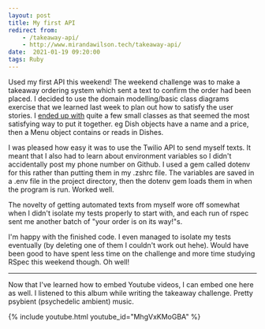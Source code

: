 ```yaml
---
layout: post
title: My first API
redirect from:
    - /takeaway-api/
    - http://www.mirandawilson.tech/takeaway-api/
date:  2021-01-19 09:20:00
tags: Ruby
---
```

Used my first API this weekend! The weekend challenge was to make a takeaway ordering system which sent a text to confirm the order had been placed. I decided to use the domain modelling/basic class diagrams exercise that we learned last week to plan out how to satisfy the user stories. I [ended up with](https://github.com/mscwilson/takeaway-challenge) quite a few small classes as that seemed the most satisfying way to put it together. eg Dish objects have a name and a price, then a Menu object contains or reads in Dishes.

I was pleased how easy it was to use the Twilio API to send myself texts. It meant that I also had to learn about environment variables so I didn't accidentally post my phone number on Github. I used a gem called dotenv for this rather than putting them in my .zshrc file. The variables are saved in a .env file in the project directory, then the dotenv gem loads them in when the program is run. Worked well.

The novelty of getting automated texts from myself wore off somewhat when I didn't isolate my tests properly to start with, and each run of rspec sent me another batch of "your order is on its way!"s.

I'm happy with the finished code. I even managed to isolate my tests eventually (by deleting one of them I couldn't work out hehe). Would have been good to have spent less time on the challenge and more time studying RSpec this weekend though. Oh well!  

***
Now that I've learned how to embed Youtube videos, I can embed one here as well. I listened to this album while writing the takeaway challenge. Pretty psybient (psychedelic ambient) music.

{% include youtube.html youtube_id="MhgVxKMoGBA" %}
